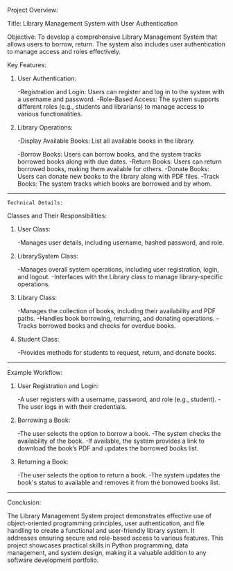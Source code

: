 Project Overview:

Title: Library Management System with User Authentication

Objective: To develop a comprehensive Library Management System that allows users to borrow, return. The system also includes user authentication to manage access and roles effectively.

Key Features:

1. User Authentication:

	-Registration and Login: Users can register and log in to the system with a username and password.
	-Role-Based Access: The system supports different roles (e.g., students and librarians) to manage access to 	 	 	 various functionalities.
2. Library Operations:

	-Display Available Books: List all available books in the library.

	-Borrow Books: Users can borrow books, and the system tracks borrowed books along with due dates.
	-Return Books: Users can return borrowed books, making them available for others.
	-Donate Books: Users can donate new books to the library along with PDF files.
	-Track Books: The system tracks which books are borrowed and by whom.
---------------------------------------------------------------------------------------------------------------

	Technical Details:

Classes and Their Responsibilities:


1. User Class:

	-Manages user details, including username, hashed password, and role.

2. LibrarySystem Class:

	-Manages overall system operations, including user registration, login, and logout.
	-Interfaces with the Library class to manage library-specific operations.

3. Library Class:

	-Manages the collection of books, including their availability and PDF paths.
	-Handles book borrowing, returning, and donating operations.
	-Tracks borrowed books and checks for overdue books.

4. Student Class:

	-Provides methods for students to request, return, and donate books.
---------------------------------------------------------------------------------------------------------------

Example Workflow:

1. User Registration and Login:

	-A user registers with a username, password, and role (e.g., student).
	-The user logs in with their credentials.

2. Borrowing a Book:

	-The user selects the option to borrow a book.
	-The system checks the availability of the book.
	-If available, the system provides a link to download the book’s PDF and updates the borrowed books list.

3. Returning a Book:

	-The user selects the option to return a book.
	-The system updates the book's status to available and removes it from the borrowed books list.

---------------------------------------------------------------------------------------------------------------
Conclusion:

The Library Management System project demonstrates effective use of object-oriented programming principles, user authentication, and file handling to create a functional and user-friendly library system. It addresses ensuring secure and role-based access to various features. This project showcases practical skills in Python programming, data management, and system design, making it a valuable addition to any software development portfolio.

